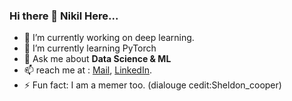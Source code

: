 

### Hi there 👋 Nikil Here...

- 🔭 I’m currently working on  deep learning.
- 🌱 I’m currently learning PyTorch
- 💬 Ask me about **Data Science & ML**
- 📫 reach me at : [Mail](mailto:nikhilreddybilla028@gmail.com), [LinkedIn](https://www.linkedin.com/in/nikilreddybilla/).
- ⚡ Fun fact: I am a memer too. (dialouge cedit:Sheldon_cooper)
